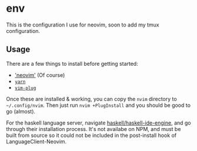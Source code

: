 # env

This is the configuration I use for neovim, soon to add my tmux configuration.

## Usage

There are a few things to install before getting started:

* ['neovim'](https://neovim.io/) (Of course)
* [`yarn`](https://yarnpkg.com/en/)
* [`vim-plug`](https://github.com/junegunn/vim-plug)

Once these are installed & working, you can copy the `nvim` directory to `~/.config/nvim`. Then just run `nvim +PlugInstall` and you should be good to go (almost).

For the haskell language server, navigate [haskell/haskell-ide-engine](https://github.com/haskell/haskell-ide-engine), and go through their installation process. It's not availabe on NPM, and must be built from source so it could not be included in the post-install hook of LanguageClient-Neovim.
